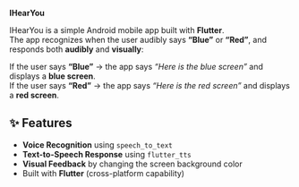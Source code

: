 **IHearYou**

IHearYou is a simple Android mobile app built with **Flutter**.  
The app recognizes when the user audibly says **“Blue”** or **“Red”**, and responds both **audibly** and **visually**:  

If the user says **“Blue”** → the app says *“Here is the blue screen”* and displays a **blue screen**.  
If the user says **“Red”** → the app says *“Here is the red screen”* and displays a **red screen**.  

## ✨ Features
- **Voice Recognition** using `speech_to_text`  
- **Text-to-Speech Response** using `flutter_tts`  
- **Visual Feedback** by changing the screen background color  
- Built with **Flutter** (cross-platform capability)  
